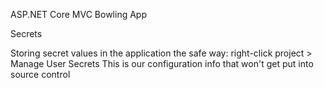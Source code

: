 ASP.NET Core MVC Bowling App

Secrets

Storing secret values in the application the safe way:
	right-click project > Manage User Secrets
	This is our configuration info that won't get put into source control

